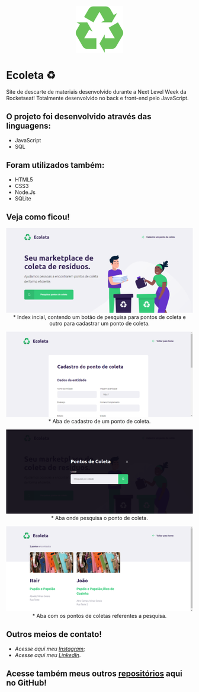 
<p align="center">
<img src="https://github.com/MatheusFranciscone/site-ecoleta/blob/master/images/logo.png">
</p>

# Ecoleta ♻️
 Site de descarte de materiais desenvolvido durante a Next Level Week da Rocketseat!
 Totalmente desenvolvido no back e front-end pelo JavaScript.

## O projeto foi desenvolvido através das linguagens: 
 * JavaScript
 * SQL
 
## Foram utilizados também:
 * HTML5
 * CSS3
 * Node.Js
 * SQLite

## Veja como ficou!

 <p align="center">
<img src="https://github.com/MatheusFranciscone/site-ecoleta/blob/master/images/print1.png">
 * Index incial, contendo um botão de pesquisa para pontos de coleta e outro para cadastrar um ponto de coleta.
</p>

 <p align="center">
<img src="https://github.com/MatheusFranciscone/site-ecoleta/blob/master/images/print2.png">
 * Aba de cadastro de um ponto de coleta.
</p>

 <p align="center">
<img src="https://github.com/MatheusFranciscone/site-ecoleta/blob/master/images/print3.png">
 * Aba onde pesquisa o ponto de coleta.
</p>

 <p align="center">
<img src="https://github.com/MatheusFranciscone/site-ecoleta/blob/master/images/print4.png">
 * Aba com os pontos de coletas referentes a pesquisa.
</p>

 
## Outros meios de contato!

 * _Acesse aqui meu_ [_Instagram_](https://www.instagram.com/_franciscone/);
 * _Acesse aqui meu_ [_LinkedIn_](https://www.linkedin.com/in/matheus-franciscone/).
 
## Acesse também meus outros [repositórios](https://github.com/MatheusFranciscone?tab=repositories) aqui no GitHub!

